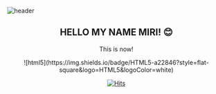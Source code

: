 ![header](https://capsule-render.vercel.app/api?text=MiRiPark&fontColor=d6ace6&animation=fadeIn&height=200&section=header&fontSize=80)
<h2 align="center">HELLO MY NAME MIRI! 😊</h2>


<p align="center">This is now!</p>

<p align="center">
 ![html5](https://img.shields.io/badge/HTML5-a22846?style=flat-square&logo=HTML5&logoColor=white)

<div align=center>
	
 [![Hits](https://hits.seeyoufarm.com/api/count/incr/badge.svg?url=https%3A%2F%2Fgist.github.com%2Fmir1milk&count_bg=%23CC4AEB&title_bg=%23000000&icon=&icon_color=%23E13C9C&title=YEEEE&edge_flat=true)](https://hits.seeyoufarm.com)
  </div>
